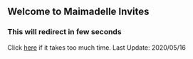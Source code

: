## Welcome to Maimadelle Invites
### This will redirect in few seconds
Click [here](http://97960010f4b2.ngrok.io) if it takes too much time.
Last Update: 2020/05/16

<html lang="en">                                                                
  <meta http-equiv="Cache-Control" content="no-cache, no-store, must-revalidate" />
  <meta http-equiv="Pragma" content="no-cache" />
  <meta http-equiv="Expires" content="0" />

  <head>                                                                      
    <meta charset="utf-8">
    <meta http-equiv="refresh" content="1;url=http://97960010f4b2.ngrok.io" />      
    <link rel="canonical" href="http://97960010f4b2.ngrok.io" />                    
  </head>
</html>
